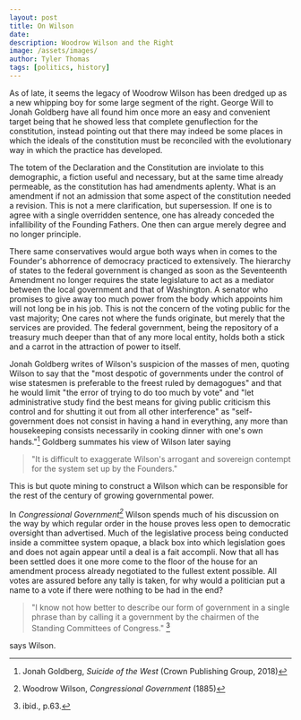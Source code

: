 ```yaml
---
layout: post
title: On Wilson
date: 
description: Woodrow Wilson and the Right
image: /assets/images/
author: Tyler Thomas
tags: [politics, history]
---
```


As of late, it seems the legacy of Woodrow Wilson has been dredged up as a new
whipping boy for some large segment of the right.  George Will to Jonah Goldberg
have all found him once more an easy and convenient target being that he showed
less that complete genuflection for the constitution, instead pointing out that
there may indeed be some places in which the ideals of the constitution must be
reconciled with the evolutionary way in which the practice has developed. 

The totem of the Declaration and the Constitution are inviolate to this
demographic, a fiction useful and necessary, but at the same time already
permeable, as the constitution has had amendments aplenty.  What is an amendment
if not an admission that some aspect of the constitution needed a
revision.  This is not a mere clarification, but supersession.  If one is to agree
with a single overridden sentence, one has already conceded the infallibility of
the Founding Fathers.  One then can argue merely degree and no longer principle. 

There same conservatives would argue both ways when in comes to the Founder's
abhorrence of democracy practiced to extensively.  The hierarchy of states to the
federal government is changed as soon as the Seventeenth Amendment no longer
requires the state legislature to act as a mediator between the local government
and that of Washington.  A senator who promises to give away too much power from
the body which appoints him will not long be in his job.  This is not the concern
of the voting public for the vast majority; One cares not where the funds
originate, but merely that the services are provided.  The federal government,
being the repository of a treasury much deeper than that of any more local
entity, holds both a stick and a carrot in the attraction of power to itself. 

Jonah Goldberg writes of Wilson's suspicion of the masses of men, quoting Wilson
to say that the "most despotic of governments under the control of wise
statesmen is preferable to the freest ruled by demagogues" and that he would
limit "the error of trying to do too much by vote" and "let administrative study
find the best means for giving public criticism this control and for shutting it
out from all other interference" as "self-government does not consist in having
a hand in everything, any more than housekeeping consists necessarily in cooking
dinner with one's own hands."[^1] Goldberg summates his view of Wilson later
saying

> "It is difficult to exaggerate Wilson's arrogant and sovereign contempt for
> the system set up by the Founders." 

This is but quote mining to construct a Wilson which can be responsible for the
rest of the century of growing governmental power. 

<!-- Write here about governmental power as something which grew out of -->
<!-- structual necessity. -->

In *Congressional Government[^2]* Wilson spends much of his discussion on the
way by which regular order in the house proves less open to democratic oversight
than advertised.  Much of the legislative process being conducted inside a
committee system opaque, a black box into which legislation goes and does not
again appear until a deal is a fait accompli.  Now that all has been settled
does it one more come to the floor of the house for an amendment process already
negotiated to the fullest extent possible.  All votes are assured before any
tally is taken, for why would a politician put a name to a vote if there were
nothing to be had in the end?

> "I know not how better to describe our form of
> government in a single phrase than by calling it a government by the chairmen of
> the Standing Committees of Congress." [^3]

says Wilson. 

[^1]: Jonah Goldberg, *Suicide of the West* (Crown Publishing Group, 2018)

[^2]: Woodrow Wilson, *Congressional Government* (1885)

[^3]: ibid., p.63.
